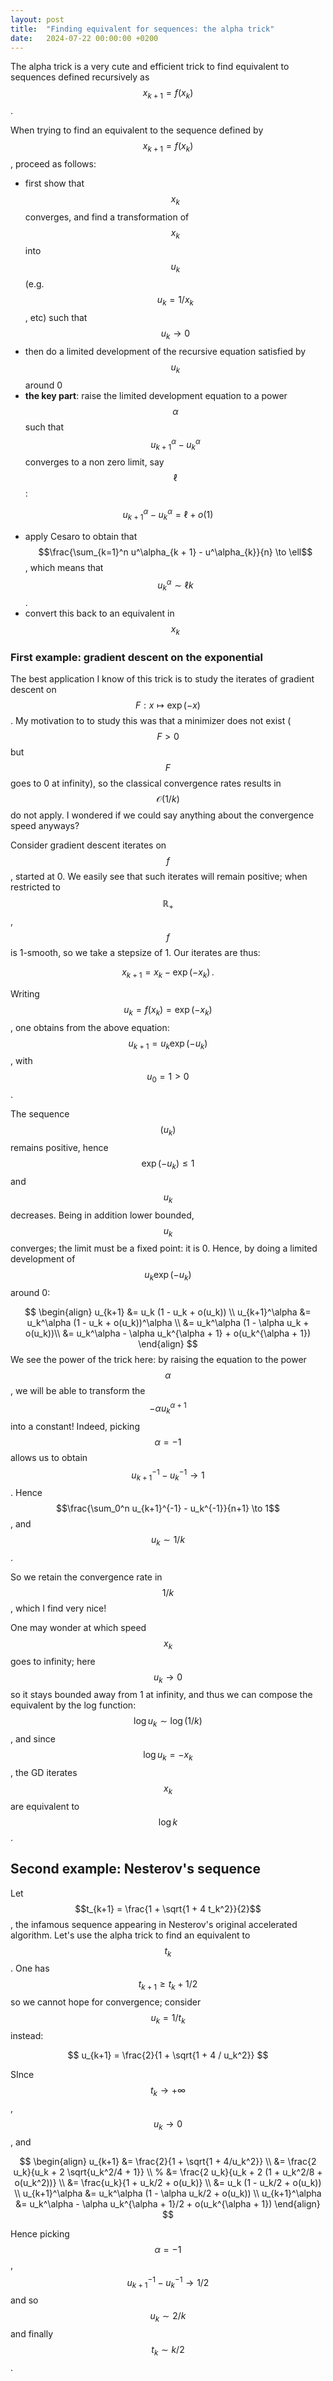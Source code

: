 ```yaml
---
layout: post
title:  "Finding equivalent for sequences: the alpha trick"
date:   2024-07-22 00:00:00 +0200
---
```


The alpha trick is a very cute and efficient trick to find equivalent to sequences defined recursively as $$x_{k+1} = f(x_k)$$.

When trying to find an equivalent to the sequence defined by $$x_{k+1} = f(x_k)$$, proceed as follows:
- first show that $$x_k$$ converges, and find a transformation of $$x_k$$ into $$u_k$$ (e.g. $$u_k = 1 / x_k$$, etc) such that $$u_k \to 0$$
- then do a limited development of the recursive equation satisfied by $$u_k$$ around 0
- **the key part**: raise the limited development equation to a power $$\alpha$$ such that $$u_{k+1}^\alpha - u_k^\alpha$$ converges to a non zero limit, say $$\ell$$:

$$u^\alpha_{k + 1} - u^\alpha_{k} = \ell + o(1) $$

- apply Cesaro to obtain that $$\frac{\sum_{k=1}^n u^\alpha_{k + 1} - u^\alpha_{k}}{n} \to \ell$$, which means that $$u_{k}^\alpha \sim \ell k$$.
- convert this back to an equivalent in $$x_k$$

### First example: gradient descent on the exponential
The best application I know of this trick is to study the iterates of gradient descent on $$F: x \mapsto \exp(-x)$$.
My motivation to to study this was that a minimizer does not exist ($$F > 0$$ but $$F$$ goes to 0 at infinity), so the classical convergence rates results in $$\mathcal{O}(1/k)$$ do not apply.
I wondered if we could say anything about the convergence speed anyways?

Consider gradient descent iterates on $$f$$, started at 0.
We easily see that such iterates will remain positive; when restricted to $$\mathbb{R}_+$$, $$f$$ is 1-smooth, so we take a stepsize of 1.
Our iterates are thus:

$$x_{k+1} = x_k - \exp(-x_k) \, .$$

Writing $$u_k = f(x_k) = \exp(-x_k)$$, one obtains from the above equation:
$$u_{k+1} = u_k \exp(-u_k)$$, with $$u_0 = 1 > 0$$.

The sequence $$(u_k)$$ remains positive, hence $$\exp(-u_k) \leq 1$$ and $$u_k$$ decreases.
Being in addition lower bounded, $$u_k$$ converges; the limit must be a fixed point: it is 0.
Hence, by doing a limited development of $$u_{k} \exp(-u_k)$$ around 0:

$$
\begin{align}
    u_{k+1} &= u_k (1 - u_k + o(u_k)) \\
    u_{k+1}^\alpha &= u_k^\alpha (1 - u_k + o(u_k))^\alpha \\
        &= u_k^\alpha (1 - \alpha u_k + o(u_k))\\
        &= u_k^\alpha - \alpha u_k^{\alpha + 1} + o(u_k^{\alpha + 1})
\end{align}
$$
We see the power of the trick here: by raising the equation to the power $$\alpha$$, we will be able to transform the $$-\alpha u_k^{\alpha + 1}$$ into a constant!
Indeed, picking $$\alpha=-1$$ allows us to obtain $$u_{k+1}^{-1} - u_k^{-1} \to 1$$.
Hence $$\frac{\sum_0^n u_{k+1}^{-1} - u_k^{-1}}{n+1} \to 1$$, and $$u_k \sim 1/k$$.

So we retain the convergence rate in $$1/k$$, which I find very nice!

One may wonder at which speed $$x_k$$ goes to infinity; here $$u_k \to 0$$ so it stays bounded away from 1 at infinity, and thus we can compose the equivalent by the log function: $$\log u_k \sim \log(1/k)$$, and since $$\log u_k = -x_k$$, the GD iterates $$x_k$$ are equivalent to $$\log k$$.

## Second example: Nesterov's sequence
Let $$t_{k+1} = \frac{1 + \sqrt{1 + 4 t_k^2}}{2}$$, the infamous sequence appearing in Nesterov's original accelerated algorithm.
Let's use the alpha trick to find an equivalent to $$t_k$$.
One has $$t_{k+1} \geq t_k +1/2$$ so we cannot hope for convergence; consider $$u_k = 1/t_k$$ instead:

$$
u_{k+1} = \frac{2}{1 + \sqrt{1 + 4 / u_k^2}}
$$

<!-- This sequence is positive and decreasing, so it converges, and its limit is a fixed point, so it's 0. -->
SInce $$t_k \to + \infty$$, $$u_k \to 0$$, and

$$
\begin{align}
    u_{k+1} &= \frac{2}{1 + \sqrt{1 + 4/u_k^2}} \\
    &= \frac{2 u_k}{u_k + 2 \sqrt{u_k^2/4 + 1}} \\
    % &= \frac{2 u_k}{u_k + 2 (1 + u_k^2/8 + o(u_k^2))} \\
    &= \frac{u_k}{1 + u_k/2 + o(u_k)} \\
    &= u_k (1 - u_k/2 + o(u_k)) \\
    u_{k+1}^\alpha &= u_k^\alpha (1 - \alpha u_k/2 + o(u_k)) \\
    u_{k+1}^\alpha &= u_k^\alpha - \alpha u_k^{\alpha + 1}/2 + o(u_k^{\alpha + 1})
\end{align}
$$

Hence picking $$\alpha = -1$$, $$u_{k+1}^{-1} - u_k^{-1} \to 1/2$$ and so $$u_k \sim 2/k$$ and finally $$t_k \sim k/2$$.


<!-- This shows why people often study the momentum in Nesterov/FISTA as $$\frac{k - 1}{k + 2}$$.  -->
